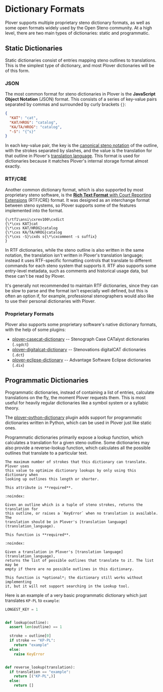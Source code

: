 # Dictionary Formats

Plover supports multiple proprietary steno dictionary formats, as well as
some open formats widely used by the Open Steno community. At a high level,
there are two main types of dictionaries: static and programmatic.

## Static Dictionaries

Static dictionaries consist of entries mapping steno outlines to translations.
This is the simplest type of dictionary, and most Plover dictionaries will
be of this form.

### JSON

The most common format for steno dictionaries in Plover is the **JavaScript
Object Notation** (JSON) format. This consists of a series of key-value pairs
separated by commas and surrounded by curly brackets `{}`:

```json
{
  "KAT": "cat",
  "KAT/HROG": "catalog",
  "KA/TA/HROG": "catalog",
  "-S": "{^s}"
}
```

In each key-value pair, the key is the [canonical steno notation](steno_notation)
of the outline, with the strokes separated by slashes, and the value is the
translation for that outline in Plover's [translation language](translation_language).
This format is used for dictionaries because it matches Plover's internal
storage format almost exactly.

### RTF/CRE

Another common dictionary format, which is also supported by most proprietary
steno software, is the
[**Rich Text Format** with Court Reporting Extensions](http://www.legalxml.org/workgroups/substantive/transcripts/cre-spec.htm)
(RTF/CRE) format. It was designed as an interchange format between steno
systems, so Plover supports some of the features implemented into the format.

```rtf
{\rtf1\ansi\cxrev100\cxdict
{\*\cxs KAT}cat
{\*\cxs KAT/HROG}catalog
{\*\cxs KA/TA/HROG}catalog
{\*\cxs -S}\cxds s{\*\cxcomment -s suffix}
}
```

In RTF dictionaries, while the steno outline is also written in the same
notation, the translation isn't written in Plover's translation language;
instead it uses RTF-specific formatting controls that translate to different
commands for each steno system that supports it. RTF also supports some
entry-level metadata, such as comments and historical usage data, but these
can't be read by Plover.

It's generally not recommended to maintain RTF dictionaries, since they can be
slow to parse and the format isn't especially well defined, but this is often
an option if, for example, professional stenographers would also like to use
their personal dictionaries with Plover.

### Proprietary Formats

Plover also supports some proprietary software's native dictionary formats,
with the help of some plugins:

- [plover-casecat-dictionary](https://github.com/marnanel/plover_casecat_dictionary) -- Stenograph Case CATalyst dictionaries (`.sgdct`)
- [plover-digitalcat-dictionary](https://github.com/marnanel/plover_digitalcat_dictionary) -- Stenovations digitalCAT dictionaries (`.dct`)
- [plover-eclipse-dictionary](https://github.com/marnanel/plover_eclipse_dictionary) -- Advantage Software Eclipse dictionaries (`.dix`)

## Programmatic Dictionaries

Programmatic dictionaries, instead of containing a list of entries, calculate
translations on the fly, the moment Plover requests them. This is most useful
for heavily regular dictionaries like a symbol system or a syllabic theory.

The [plover-python-dictionary](https://github.com/benoit-pierre/plover_python_dictionary)
plugin adds support for programmatic dictionaries written in Python, which can
be used in Plover just like static ones.

Programmatic dictionaries primarily expose a lookup function, which calculates
a translation for a given steno outline. Some dictionaries may also provide a
reverse-lookup function, which calculates all the possible outlines that
translate to a particular text.

```{data} LONGEST_KEY
The maximum number of strokes that this dictionary can translate. Plover uses
this value to optimize dictionary lookups by only using this dictionary when
looking up outlines this length or shorter.

This attribute is **required**.
```

```{function} lookup(outline: Tuple[str]) -> str
:noindex:

Given an outline which is a tuple of steno strokes, returns the translation for
this outline, or raises a `KeyError` when no translation is available. The
translation should be in Plover's [translation language](translation_language).

This function is **required**.
```

```{function} reverse_lookup(translation: str) -> List[Tuple[str]]
:noindex:

Given a translation in Plover's [translation language](translation_language),
returns the list of possible outlines that translate to it. The list may be
empty if there are no possible outlines in this dictionary.

This function is *optional*; the dictionary still works without implementing
it, but it will not support searching in the Lookup tool.
```

Here is an example of a very basic programmatic dictionary which just
translates `KP-PL` to `example`:

```python
LONGEST_KEY = 1


def lookup(outline):
  assert len(outline) == 1

  stroke = outline[0]
  if stroke == "KP-PL":
    return "example"
  else:
    raise KeyError


def reverse_lookup(translation):
  if translation == "example":
    return [("KP-PL",)]
  else:
    return []
```
